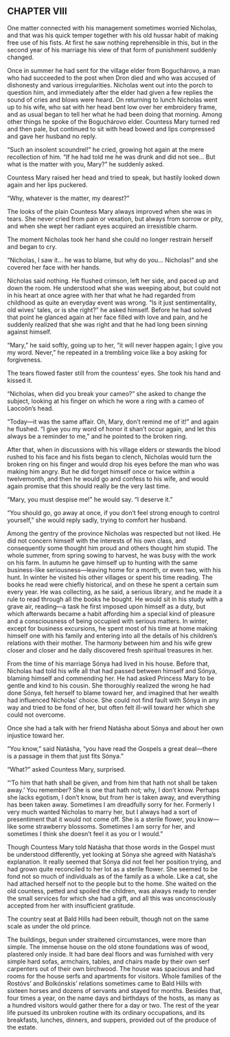 ## CHAPTER VIII

One matter connected with his management sometimes worried Nicholas, and
that was his quick temper together with his old hussar habit of making
free use of his fists. At first he saw nothing reprehensible in
this, but in the second year of his marriage his view of that form of
punishment suddenly changed.

Once in summer he had sent for the village elder from Boguchárovo, a
man who had succeeded to the post when Dron died and who was accused of
dishonesty and various irregularities. Nicholas went out into the porch
to question him, and immediately after the elder had given a few replies
the sound of cries and blows were heard. On returning to lunch Nicholas
went up to his wife, who sat with her head bent low over her embroidery
frame, and as usual began to tell her what he had been doing that
morning. Among other things he spoke of the Boguchárovo elder. Countess
Mary turned red and then pale, but continued to sit with head bowed and
lips compressed and gave her husband no reply.

“Such an insolent scoundrel!” he cried, growing hot again at the mere
recollection of him. “If he had told me he was drunk and did not see...
But what is the matter with you, Mary?” he suddenly asked.

Countess Mary raised her head and tried to speak, but hastily looked
down again and her lips puckered.

“Why, whatever is the matter, my dearest?”

The looks of the plain Countess Mary always improved when she was in
tears. She never cried from pain or vexation, but always from sorrow or
pity, and when she wept her radiant eyes acquired an irresistible charm.

The moment Nicholas took her hand she could no longer restrain herself
and began to cry.

“Nicholas, I saw it... he was to blame, but why do you... Nicholas!” and
she covered her face with her hands.

Nicholas said nothing. He flushed crimson, left her side, and paced up
and down the room. He understood what she was weeping about, but could
not in his heart at once agree with her that what he had regarded
from childhood as quite an everyday event was wrong. “Is it just
sentimentality, old wives’ tales, or is she right?” he asked himself.
Before he had solved that point he glanced again at her face filled with
love and pain, and he suddenly realized that she was right and that he
had long been sinning against himself.

“Mary,” he said softly, going up to her, “it will never happen again;
I give you my word. Never,” he repeated in a trembling voice like a boy
asking for forgiveness.

The tears flowed faster still from the countess’ eyes. She took his hand
and kissed it.

“Nicholas, when did you break your cameo?” she asked to change the
subject, looking at his finger on which he wore a ring with a cameo of
Laocoön’s head.

“Today—it was the same affair. Oh, Mary, don’t remind me of it!” and
again he flushed. “I give you my word of honor it shan’t occur again,
and let this always be a reminder to me,” and he pointed to the broken
ring.

After that, when in discussions with his village elders or stewards the
blood rushed to his face and his fists began to clench, Nicholas would
turn the broken ring on his finger and would drop his eyes before the
man who was making him angry. But he did forget himself once or twice
within a twelvemonth, and then he would go and confess to his wife, and
would again promise that this should really be the very last time.

“Mary, you must despise me!” he would say. “I deserve it.”

“You should go, go away at once, if you don’t feel strong enough to
control yourself,” she would reply sadly, trying to comfort her husband.

Among the gentry of the province Nicholas was respected but not liked.
He did not concern himself with the interests of his own class, and
consequently some thought him proud and others thought him stupid. The
whole summer, from spring sowing to harvest, he was busy with the work
on his farm. In autumn he gave himself up to hunting with the same
business-like seriousness—leaving home for a month, or even two, with
his hunt. In winter he visited his other villages or spent his time
reading. The books he read were chiefly historical, and on these he
spent a certain sum every year. He was collecting, as he said, a serious
library, and he made it a rule to read through all the books he bought.
He would sit in his study with a grave air, reading—a task he first
imposed upon himself as a duty, but which afterwards became a habit
affording him a special kind of pleasure and a consciousness of
being occupied with serious matters. In winter, except for business
excursions, he spent most of his time at home making himself one with
his family and entering into all the details of his children’s relations
with their mother. The harmony between him and his wife grew closer and
closer and he daily discovered fresh spiritual treasures in her.

From the time of his marriage Sónya had lived in his house. Before
that, Nicholas had told his wife all that had passed between himself and
Sónya, blaming himself and commending her. He had asked Princess Mary to
be gentle and kind to his cousin. She thoroughly realized the wrong he
had done Sónya, felt herself to blame toward her, and imagined that her
wealth had influenced Nicholas’ choice. She could not find fault with
Sónya in any way and tried to be fond of her, but often felt ill-will
toward her which she could not overcome.

Once she had a talk with her friend Natásha about Sónya and about her
own injustice toward her.

“You know,” said Natásha, “you have read the Gospels a great deal—there
is a passage in them that just fits Sónya.”

“What?” asked Countess Mary, surprised.

“‘To him that hath shall be given, and from him that hath not shall be
taken away.’ You remember? She is one that hath not; why, I don’t know.
Perhaps she lacks egotism, I don’t know, but from her is taken away, and
everything has been taken away. Sometimes I am dreadfully sorry for her.
Formerly I very much wanted Nicholas to marry her, but I always had
a sort of presentiment that it would not come off. She is a sterile
flower, you know—like some strawberry blossoms. Sometimes I am sorry for
her, and sometimes I think she doesn’t feel it as you or I would.”

Though Countess Mary told Natásha that those words in the Gospel must be
understood differently, yet looking at Sónya she agreed with Natásha’s
explanation. It really seemed that Sónya did not feel her position
trying, and had grown quite reconciled to her lot as a sterile flower.
She seemed to be fond not so much of individuals as of the family as a
whole. Like a cat, she had attached herself not to the people but to the
home. She waited on the old countess, petted and spoiled the children,
was always ready to render the small services for which she had a gift,
and all this was unconsciously accepted from her with insufficient
gratitude.

The country seat at Bald Hills had been rebuilt, though not on the same
scale as under the old prince.

The buildings, begun under straitened circumstances, were more than
simple. The immense house on the old stone foundations was of wood,
plastered only inside. It had bare deal floors and was furnished with
very simple hard sofas, armchairs, tables, and chairs made by their own
serf carpenters out of their own birchwood. The house was spacious
and had rooms for the house serfs and apartments for visitors. Whole
families of the Rostóvs’ and Bolkónskis’ relations sometimes came to
Bald Hills with sixteen horses and dozens of servants and stayed for
months. Besides that, four times a year, on the name days and birthdays
of the hosts, as many as a hundred visitors would gather there for a day
or two. The rest of the year life pursued its unbroken routine with its
ordinary occupations, and its breakfasts, lunches, dinners, and suppers,
provided out of the produce of the estate.





